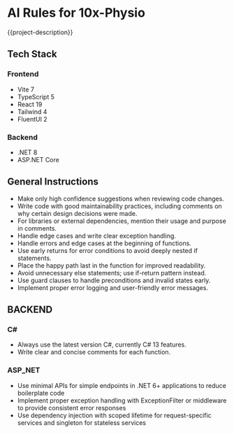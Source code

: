 # AI Rules for 10x-Physio

{{project-description}}

## Tech Stack

### Frontend
- Vite 7
- TypeScript 5
- React 19
- Tailwind 4
- FluentUI 2

### Backend
- .NET 8
- ASP.NET Core

## General Instructions
- Make only high confidence suggestions when reviewing code changes.
- Write code with good maintainability practices, including comments on why certain design decisions were made.
- For libraries or external dependencies, mention their usage and purpose in comments.
- Handle edge cases and write clear exception handling.
- Handle errors and edge cases at the beginning of functions.
- Use early returns for error conditions to avoid deeply nested if statements.
- Place the happy path last in the function for improved readability.
- Avoid unnecessary else statements; use if-return pattern instead.
- Use guard clauses to handle preconditions and invalid states early.
- Implement proper error logging and user-friendly error messages.

## BACKEND

### C#
- Always use the latest version C#, currently C# 13 features.
- Write clear and concise comments for each function.

### ASP_NET

- Use minimal APIs for simple endpoints in .NET 6+ applications to reduce boilerplate code
- Implement proper exception handling with ExceptionFilter or middleware to provide consistent error responses
- Use dependency injection with scoped lifetime for request-specific services and singleton for stateless services
